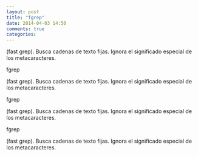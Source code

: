 ```yaml
---
layout: post
title: "fgrep"
date: 2014-04-03 14:50
comments: true
categories: 
---
```

(fast grep). Busca cadenas de texto fijas. Ignora el significado especial de los metacaracteres. 

fgrep

(fast grep). Busca cadenas de texto fijas. Ignora el significado especial de los metacaracteres. 

fgrep

(fast grep). Busca cadenas de texto fijas. Ignora el significado especial de los metacaracteres. 

fgrep

(fast grep). Busca cadenas de texto fijas. Ignora el significado especial de los metacaracteres. 

